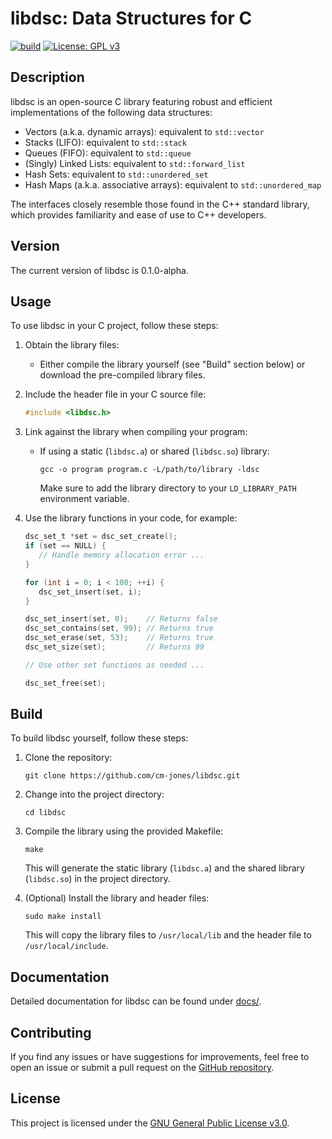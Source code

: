 # libdsc: Data Structures for C

[![build](https://github.com/cm-jones/dsc/actions/workflows/c.yml/badge.svg)](https://github.com/cm-jones/dsc/actions/workflows/c.yml) [![License: GPL v3](https://img.shields.io/badge/License-GPLv3-blue.svg)](https://www.gnu.org/licenses/gpl-3.0)

## Description

libdsc is an open-source C library featuring robust and efficient implementations of the following data structures:

- Vectors (a.k.a. dynamic arrays): equivalent to `std::vector`
- Stacks (LIFO): equivalent to `std::stack`
- Queues (FIFO): equivalent to `std::queue`
- (Singly) Linked Lists: equivalent to `std::forward_list`
- Hash Sets: equivalent to `std::unordered_set`
- Hash Maps (a.k.a. associative arrays): equivalent to `std::unordered_map`

The interfaces closely resemble those found in the C++ standard library, which provides familiarity and ease of use to C++ developers.

## Version

The current version of libdsc is 0.1.0-alpha.

## Usage

To use libdsc in your C project, follow these steps:

1. Obtain the library files:
   - Either compile the library yourself (see "Build" section below) or download the pre-compiled library files.

2. Include the header file in your C source file:
   ```c
   #include <libdsc.h>
   ```

3. Link against the library when compiling your program:
   - If using a static (`libdsc.a`) or shared (`libdsc.so`) library:
     ```
     gcc -o program program.c -L/path/to/library -ldsc
     ```
     Make sure to add the library directory to your `LD_LIBRARY_PATH` environment variable.

4. Use the library functions in your code, for example:
   ```c
   dsc_set_t *set = dsc_set_create();
   if (set == NULL) {
      // Handle memory allocation error ...
   }

   for (int i = 0; i < 100; ++i) {
      dsc_set_insert(set, i);
   }
   
   dsc_set_insert(set, 0);    // Returns false
   dsc_set_contains(set, 99); // Returns true
   dsc_set_erase(set, 53);    // Returns true
   dsc_set_size(set);         // Returns 99

   // Use other set functions as needed ...

   dsc_set_free(set);
   ```

## Build

To build libdsc yourself, follow these steps:

1. Clone the repository:
   ```
   git clone https://github.com/cm-jones/libdsc.git
   ```

2. Change into the project directory:
   ```
   cd libdsc
   ```

3. Compile the library using the provided Makefile:
   ```
   make
   ```
   This will generate the static library (`libdsc.a`) and the shared library (`libdsc.so`) in the project directory.

4. (Optional) Install the library and header files:
   ```
   sudo make install
   ```
   This will copy the library files to `/usr/local/lib` and the header file to `/usr/local/include`.

## Documentation

Detailed documentation for libdsc can be found under [docs/](docs/).

## Contributing

If you find any issues or have suggestions for improvements, feel free to open an issue or submit a pull request on the [GitHub repository](https://github.com/cm-jones/libdsc).

## License

This project is licensed under the [GNU General Public License v3.0](LICENSE).

